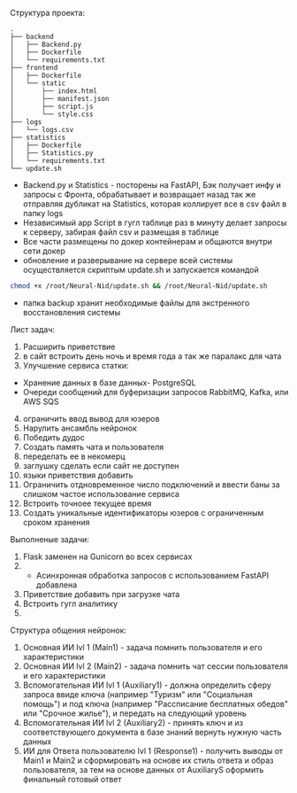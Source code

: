 Структура проекта:
```
.
├── backend
│   ├── Backend.py
│   ├── Dockerfile
│   └── requirements.txt
├── frontend
│   ├── Dockerfile
│   └── static
│       ├── index.html
│       ├── manifest.json
│       ├── script.js
│       └── style.css
├── logs
│   └── logs.csv
├── statistics
│   ├── Dockerfile
│   ├── Statistics.py
│   └── requirements.txt
└── update.sh
```

- Backend.py и Statistics - посторены на FastAPI, Бэк получает инфу и запросы с Фронта, обрабатывает и возвращает назад так же отправляя дубликат на Statistics, которая коллирует все в csv файл в папку logs
- Независимый app Script в гугл таблице раз в минуту делает запросы к серверу, забирая файл csv и размещая в таблице
- Все части размещены по докер контейнерам и общаются внутри сети докер
- обновление и разверывание на сервере всей системы осуществляется скриптым update.sh и запускается командой
```bash
chmod +x /root/Neural-Nid/update.sh && /root/Neural-Nid/update.sh
```
- папка backup хранит необходимые файлы для экстренного восстановления системы

Лист задач:
1) Расширить приветствие
2) в сайт встроить день ночь и время года  а так же паралакс для чата
3) Улучшение сервиса статки:
- Хранение данных в базе данных- PostgreSQL
- Очереди сообщений для буферизации запросов  RabbitMQ, Kafka, или AWS SQS
4) ограничить ввод вывод для юзеров
5) Нарулить ансамбль нейронок
6) Победить дудос
7) Создать память чата и пользователя
8) переделать ее в некомерц
9) заглушку сделать если сайт не доступен
10) языки приветствия добавить
11) Ограничить отдновременное число подключений и ввести баны за слишком частое использование сервиса
12) Встроить точноее текущее время
13) Создать уникальные идентификаторы юзеров с ограниченным сроком хранения


Выполненые задачи:
1) Flask заменен на Gunicorn во всех сервисах
2) - Асинхронная обработка запросов с использованием FastAPI добавлена
3) Приветствие добавить при загрузке чата
4) Встроить гугл аналитику
5) 

Структура общения нейронок:
1) Основная ИИ lvl 1 (Main1) - задача помнить пользователя и его характеристики
2) Основная ИИ lvl 2 (Main2) - задача помнить чат сессии пользователя и его характеристики
3) Вспомогательная ИИ lvl 1 (Auxiliary1) - должна определить сферу запроса ввиде ключа (например "Туризм" или "Социальная помощь") и под ключа (например "Рассписание бесплатных обедов" или "Срочное жилье"), и передать на следующий уровень
4) Вспомогательная ИИ lvl 2 (Auxiliary2) - принять ключ и из соответствующего документа в базе знаний вернуть нужную часть данных
5) ИИ для Ответа пользователю lvl 1 (Response1) - получить выводы от Main1 и Main2 и сформировать на основе их стиль ответа и образ пользователя, за тем на основе данных от AuxiliaryS оформить финальный готовый ответ
